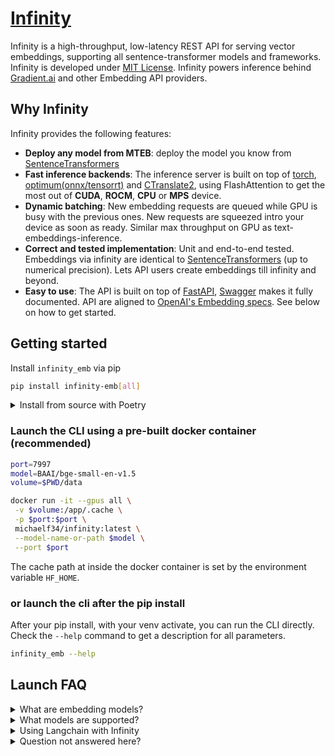 # [Infinity](https://github.com/michaelfeil/infinity)

Infinity is a high-throughput, low-latency REST API for serving vector embeddings, supporting all sentence-transformer models and frameworks. Infinity is developed under [MIT License](https://github.com/michaelfeil/infinity/blob/main/LICENSE). Infinity powers inference behind [Gradient.ai](https://gradient.ai) and other Embedding API providers.

## Why Infinity

Infinity provides the following features:

* **Deploy any model from MTEB**: deploy the model you know from [SentenceTransformers](https://github.com/UKPLab/sentence-transformers/)
* **Fast inference backends**: The inference server is built on top of [torch](https://github.com/pytorch/pytorch), [optimum(onnx/tensorrt)](https://huggingface.co/docs/optimum/index) and [CTranslate2](https://github.com/OpenNMT/CTranslate2), using FlashAttention to get the most out of **CUDA**, **ROCM**, **CPU** or **MPS** device.
* **Dynamic batching**: New embedding requests are queued while GPU is busy with the previous ones. New requests are squeezed intro your device as soon as ready. Similar max throughput on GPU as text-embeddings-inference.
* **Correct and tested implementation**: Unit and end-to-end tested. Embeddings via infinity are identical to [SentenceTransformers](https://github.com/UKPLab/sentence-transformers/) (up to numerical precision). Lets API users create embeddings till infinity and beyond.
* **Easy to use**: The API is built on top of [FastAPI](https://fastapi.tiangolo.com/), [Swagger](https://swagger.io/) makes it fully documented. API are aligned to [OpenAI's Embedding specs](https://platform.openai.com/docs/guides/embeddings/what-are-embeddings). See below on how to get started.

## Getting started

Install `infinity_emb` via pip
```bash
pip install infinity-emb[all]
```

<details>
  <summary>Install from source with Poetry</summary>
  
  Advanced:
  To install via Poetry use Poetry 1.7.1, Python 3.11 on Ubuntu 22.04
  ```bash
  git clone https://github.com/michaelfeil/infinity
  cd infinity
  cd libs/infinity_emb
  poetry install --extras all
  ```
</details>

### Launch the CLI using a pre-built docker container (recommended)

```bash
port=7997
model=BAAI/bge-small-en-v1.5
volume=$PWD/data

docker run -it --gpus all \
 -v $volume:/app/.cache \
 -p $port:$port \
 michaelf34/infinity:latest \
 --model-name-or-path $model \
 --port $port
```
The cache path at inside the docker container is set by the environment variable `HF_HOME`.

### or launch the cli after the pip install
After your pip install, with your venv activate, you can run the CLI directly.
Check the `--help` command to get a description for all parameters.

```bash
infinity_emb --help
```

## Launch FAQ
<details>
  <summary>What are embedding models?</summary>
  Embedding models can map any text to a low-dimensional dense vector which can be used for tasks like retrieval, classification, clustering, or semantic search. 
  And it also can be used in vector databases for LLMs. 

  
  The most know architecture are encoder-only transformers such as BERT, and most popular implementation include [SentenceTransformers](https://github.com/UKPLab/sentence-transformers/).
</details>

<details>
  <summary>What models are supported?</summary>
  
  All models of the sentence transformers org are supported https://huggingface.co/sentence-transformers / sbert.net. 
  LLM's like LLAMA2-7B are not intended for deployment.


  With the command `--engine torch` the model must be compatible with https://github.com/UKPLab/sentence-transformers/.
    - only models from Huggingface are supported.

  
  With the command `--engine ctranslate2`
    - only `BERT` models are supported.
    - only models from Huggingface are supported.
    
  
  For the latest trends, you might want to check out one of the following models.
    https://huggingface.co/spaces/mteb/leaderboard
    
</details>


<details>
  <summary>Using Langchain with Infinity</summary>
  Now available under # Python Integrations in the side panel.  
  ```
</details>


<details>
  <summary>Question not answered here?</summary>

  There is a Discussion section on the Github of Infinity:
  https://github.com/michaelfeil/infinity/discussions

</details>
  
